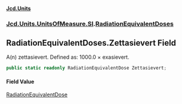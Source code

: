 #### [Jcd.Units](index.md 'index')
### [Jcd.Units.UnitsOfMeasure.SI](Jcd.Units.UnitsOfMeasure.SI.md 'Jcd.Units.UnitsOfMeasure.SI').[RadiationEquivalentDoses](RadiationEquivalentDoses.md 'Jcd.Units.UnitsOfMeasure.SI.RadiationEquivalentDoses')

## RadiationEquivalentDoses.Zettasievert Field

A(n) zettasievert. Defined as: 1000.0 × exasievert.

```csharp
public static readonly RadiationEquivalentDose Zettasievert;
```

#### Field Value
[RadiationEquivalentDose](RadiationEquivalentDose.md 'Jcd.Units.UnitTypes.RadiationEquivalentDose')